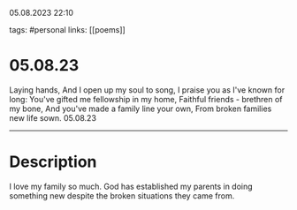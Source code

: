 05.08.2023 22:10

tags: #personal
links: [[poems]]

# 05.08.23

Laying hands,
And I open up my soul to song,
I praise you as I've known for long:
You've gifted me fellowship in my home,
Faithful friends - brethren of my bone,
And you've made a family line your own,
From broken families new life sown.
05.08.23

---

# Description

I love my family so much. God has established my parents in doing something new despite the broken situations they came from.